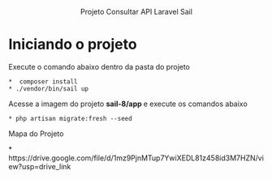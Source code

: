 <p align="center">Projeto Consultar API Laravel Sail</p>

# Iniciando o projeto

<p> Execute o comando abaixo dentro da pasta do projeto </p>

    *  composer install 
    * ./vendor/bin/sail up

<p>Acesse a imagem do projeto <strong> sail-8/app </strong> e execute os comandos abaixo</p>

    * php artisan migrate:fresh --seed

<p>Mapa do Projeto</p>
    * https://drive.google.com/file/d/1mz9PjnMTup7YwiXEDL81z458id3M7HZN/view?usp=drive_link
